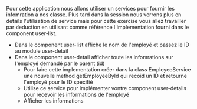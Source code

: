 Pour cette application nous allons utiliser un services pour fournir les infomration a nos classe. Plus tard dans la session nous verrons plus en details l'utilisation de service mais pour cette exercise vous allez travailler par deduction en utilisant comme référence l'implementation fourni dans le component user-list. 

* Dans le component user-list affiche le nom de l'employé et passez le ID au module user-detail
* Dans le component user-detail afficher toute les infomrations sur l'employé demandé par le parent (id)
  * Pour faire cette implementation créer dans la class EmployeeService une nouvelle method getEmployeeById qui recoid un ID et retourne l'employé pour le ID specifié
  * Utilise ce service pour implémenter vontre component user-details pour recevoir les informations de l'employé
  * Afficher les informations